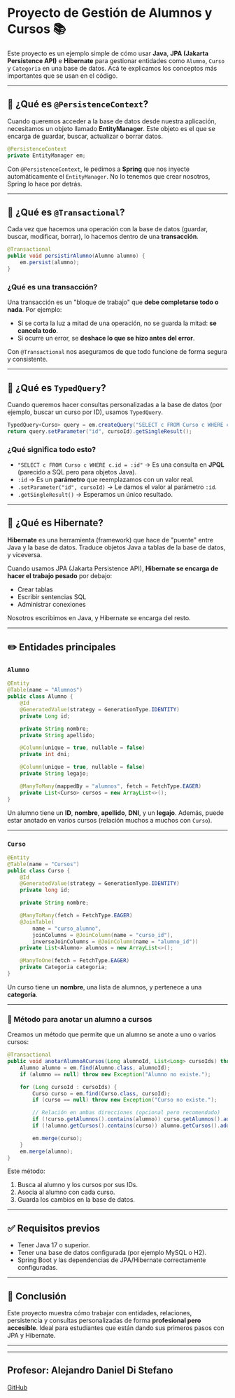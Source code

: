 # Proyecto de Gestión de Alumnos y Cursos 📚

Este proyecto es un ejemplo simple de cómo usar **Java**, **JPA (Jakarta Persistence API)** e **Hibernate** para gestionar entidades como `Alumno`, `Curso` y `Categoria` en una base de datos. Acá te explicamos los conceptos más importantes que se usan en el código.

---

## 🔧 ¿Qué es `@PersistenceContext`?

Cuando queremos acceder a la base de datos desde nuestra aplicación, necesitamos un objeto llamado **EntityManager**. Este objeto es el que se encarga de guardar, buscar, actualizar o borrar datos.

```java
@PersistenceContext
private EntityManager em;
```

Con `@PersistenceContext`, le pedimos a **Spring** que nos inyecte automáticamente el `EntityManager`. No lo tenemos que crear nosotros, Spring lo hace por detrás.

---

## 💾 ¿Qué es `@Transactional`?

Cada vez que hacemos una operación con la base de datos (guardar, buscar, modificar, borrar), lo hacemos dentro de una **transacción**.

```java
@Transactional
public void persistirAlumno(Alumno alumno) {
	em.persist(alumno);
}
```

### ¿Qué es una transacción?

Una transacción es un "bloque de trabajo" que **debe completarse todo o nada**. Por ejemplo:
- Si se corta la luz a mitad de una operación, no se guarda la mitad: **se cancela todo**.
- Si ocurre un error, se **deshace lo que se hizo antes del error**.

Con `@Transactional` nos aseguramos de que todo funcione de forma segura y consistente.

---

## 📄 ¿Qué es `TypedQuery`?

Cuando queremos hacer consultas personalizadas a la base de datos (por ejemplo, buscar un curso por ID), usamos `TypedQuery`.

```java
TypedQuery<Curso> query = em.createQuery("SELECT c FROM Curso c WHERE c.id = :id", Curso.class);
return query.setParameter("id", cursoId).getSingleResult();
```

### ¿Qué significa todo esto?

- `"SELECT c FROM Curso c WHERE c.id = :id"` → Es una consulta en **JPQL** (parecido a SQL pero para objetos Java).
- `:id` → Es un **parámetro** que reemplazamos con un valor real.
- `.setParameter("id", cursoId)` → Le damos el valor al parámetro `:id`.
- `.getSingleResult()` → Esperamos un único resultado.

---

## 🧠 ¿Qué es Hibernate?

**Hibernate** es una herramienta (framework) que hace de "puente" entre Java y la base de datos. Traduce objetos Java a tablas de la base de datos, y viceversa.

Cuando usamos JPA (Jakarta Persistence API), **Hibernate se encarga de hacer el trabajo pesado** por debajo:
- Crear tablas
- Escribir sentencias SQL
- Administrar conexiones

Nosotros escribimos en Java, y Hibernate se encarga del resto.

---

## ✏️ Entidades principales

### `Alumno`

```java
@Entity
@Table(name = "Alumnos")
public class Alumno {
	@Id
	@GeneratedValue(strategy = GenerationType.IDENTITY)
	private Long id;

	private String nombre;
	private String apellido;

	@Column(unique = true, nullable = false)
	private int dni;

	@Column(unique = true, nullable = false)
	private String legajo;

	@ManyToMany(mappedBy = "alumnos", fetch = FetchType.EAGER)
	private List<Curso> cursos = new ArrayList<>();
}
```

Un alumno tiene un **ID**, **nombre**, **apellido**, **DNI**, y un **legajo**. Además, puede estar anotado en varios cursos (relación muchos a muchos con `Curso`).

---

### `Curso`

```java
@Entity
@Table(name = "Cursos")
public class Curso {
	@Id
	@GeneratedValue(strategy = GenerationType.IDENTITY)
	private long id;

	private String nombre;

	@ManyToMany(fetch = FetchType.EAGER)
	@JoinTable(
		name = "curso_alumno",
		joinColumns = @JoinColumn(name = "curso_id"),
		inverseJoinColumns = @JoinColumn(name = "alumno_id"))
	private List<Alumno> alumnos = new ArrayList<>();

	@ManyToOne(fetch = FetchType.EAGER)
	private Categoria categoria;
}
```

Un curso tiene un **nombre**, una lista de alumnos, y pertenece a una **categoría**.

---

### 🧩 Método para anotar un alumno a cursos

Creamos un método que permite que un alumno se anote a uno o varios cursos:

```java
@Transactional
public void anotarAlumnoACursos(Long alumnoId, List<Long> cursoIds) throws Exception {
	Alumno alumno = em.find(Alumno.class, alumnoId);
	if (alumno == null) throw new Exception("Alumno no existe.");

	for (Long cursoId : cursoIds) {
		Curso curso = em.find(Curso.class, cursoId);
		if (curso == null) throw new Exception("Curso no existe.");

		// Relación en ambas direcciones (opcional pero recomendado)
		if (!curso.getAlumnos().contains(alumno)) curso.getAlumnos().add(alumno);
		if (!alumno.getCursos().contains(curso)) alumno.getCursos().add(curso);

		em.merge(curso);
	}
	em.merge(alumno);
}
```

Este método:
1. Busca al alumno y los cursos por sus IDs.
2. Asocia al alumno con cada curso.
3. Guarda los cambios en la base de datos.

---

## ✅ Requisitos previos

- Tener Java 17 o superior.
- Tener una base de datos configurada (por ejemplo MySQL o H2).
- Spring Boot y las dependencias de JPA/Hibernate correctamente configuradas.

---

## 📌 Conclusión

Este proyecto muestra cómo trabajar con entidades, relaciones, persistencia y consultas personalizadas de forma **profesional pero accesible**. Ideal para estudiantes que están dando sus primeros pasos con JPA y Hibernate.

---

---



## Profesor: Alejandro Daniel Di Stefano
[GitHub](https://github.com/Drako01) 